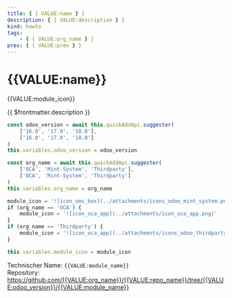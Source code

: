 ```yaml
---
title: { { VALUE:name } }
description: { { VALUE:description } }
kind: howto
tags:
    - { { VALUE:org_name } }
prev: { { VALUE:prev } }
---
```


# {{VALUE:name}}

{{VALUE:module_icon}}

{{ $frontmatter.description }}

```js quickadd
const odoo_version = await this.quickAddApi.suggester(
    ['16.0', '17.0', '18.0'],
    ['16.0', '17.0', '18.0']
)
this.variables.odoo_version = odoo_version

const org_name = await this.quickAddApi.suggester(
    ['OCA', 'Mint-System', 'Thirdparty'],
    ['OCA', 'Mint-System', 'Thirdparty']
)
this.variables.org_name = org_name

module_icon = '![icon_oms_box](../attachments/icons_odoo_mint_system.png)'
if (org_name == 'OCA') {
    module_icon = '![icon_oca_app](../attachments/icon_oca_app.png)'
}
if (org_name == 'Thirdparty') {
    module_icon = '![icon_oca_app](../attachments/icons_odoo_thirdparty.png)'
}

this.variables.module_icon = module_icon
```

Technischer Name: `{{VALUE:module_name}}`\
Repository: <https://github.com/{{VALUE:org_name}}/{{VALUE:repo_name}}/tree/{{VALUE:odoo_version}}/{{VALUE:module_name}}>
